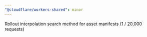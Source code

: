 ```yaml
---
"@cloudflare/workers-shared": minor
---
```


Rollout interpolation search method for asset manifests (1 / 20,000 requests)
